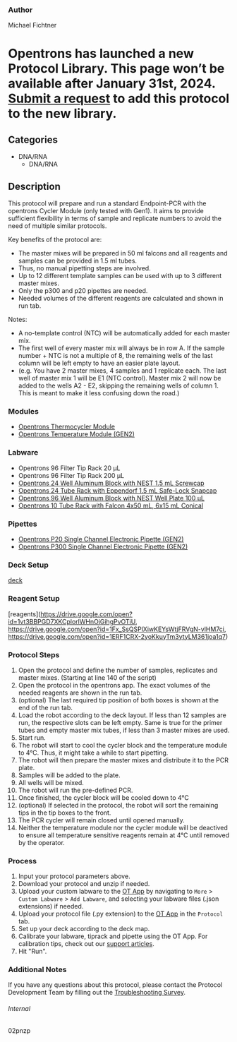 ### Author
Michael Fichtner



# Opentrons has launched a new Protocol Library. This page won’t be available after January 31st, 2024. [Submit a request](https://docs.google.com/forms/d/e/1FAIpQLSdYYp9QCKow4nn0KlCVsMS3HX0eJ0N9O7-erajKvcpT0lWbSg/viewform) to add this protocol to the new library.

## Categories
* DNA/RNA
	* DNA/RNA


## Description
This protocol will prepare and run a standard Endpoint-PCR with the opentrons Cycler Module (only tested with Gen1). It aims to provide sufficient flexibility in terms of sample and replicate numbers to avoid the need of multiple similar protocols.

Key benefits of the protocol are:
* The master mixes will be prepared in 50 ml falcons and all reagents and samples can be provided in 1.5 ml tubes.
* Thus, no manual pipetting steps are involved.
* Up to 12 different template samples can be used with up to 3 different master mixes.
* Only the p300 and p20 pipettes are needed.
* Needed volumes of the different reagents are calculated and shown in run tab.

Notes:
* A no-template control (NTC) will be automatically added for each master mix.
* The first well of every master mix will always be in row A. If the sample number + NTC is not a multiple of 8, the remaining wells of the last column will be left empty to have an easier plate layout.
* (e.g. You have 2 master mixes, 4 samples and 1 replicate each. The last well of master mix 1 will be E1 (NTC control). Master mix 2 will now be added to the wells A2 - E2, skipping the remaining wells of column 1. This is meant to make it less confusing down the road.)


### Modules
* [Opentrons Thermocycler Module](https://shop.opentrons.com/thermocycler-module-1/)
* [Opentrons Temperature Module (GEN2)](https://shop.opentrons.com/temperature-module-gen2/)


### Labware
* Opentrons 96 Filter Tip Rack 20 µL
* Opentrons 96 Filter Tip Rack 200 µL
* [Opentrons 24 Well Aluminum Block with NEST 1.5 mL Screwcap](https://shop.opentrons.com/collections/opentrons-tips/products/tube-rack-set-1)
* [Opentrons 24 Tube Rack with Eppendorf 1.5 mL Safe-Lock Snapcap](https://shop.opentrons.com/collections/opentrons-tips/products/tube-rack-set-1)
* [Opentrons 96 Well Aluminum Block with NEST Well Plate 100 µL](https://shop.opentrons.com/collections/hardware-modules/products/aluminum-block-set)
* [Opentrons 10 Tube Rack with Falcon 4x50 mL, 6x15 mL Conical](https://shop.opentrons.com/collections/opentrons-tips/products/tube-rack-set-1)


### Pipettes
* [Opentrons P20 Single Channel Electronic Pipette (GEN2)](https://shop.opentrons.com/single-channel-electronic-pipette-p20/)
* [Opentrons P300 Single Channel Electronic Pipette (GEN2)](https://shop.opentrons.com/single-channel-electronic-pipette-p20/)


### Deck Setup
[deck](https://drive.google.com/open?id=1E1W92HHveoQJEblfzXOynKiVUMofAmA0)


### Reagent Setup
[reagents](https://drive.google.com/open?id=1vt3BBPGD7XKCplorlWHnOjGihgPvOTiU, https://drive.google.com/open?id=1Fx_SsQSPlXiwKEYsWtjFRVgN-vlHM7ci, https://drive.google.com/open?id=1ERF1CRX-2yoKkuyTm3ytyLM361joa1q7)


### Protocol Steps
1. Open the protocol and define the number of samples, replicates and master mixes. (Starting at line 140 of the script)
2. Open the protocol in the opentrons app. The exact volumes of the needed reagents are shown in the run tab.
3. (optional) The last required tip position of both boxes is shown at the end of the run tab.
4. Load the robot according to the deck layout. If less than 12 samples are run, the respective slots can be left empty. Same is true for the primer tubes and empty master mix tubes, if less than 3 master mixes are used.
5. Start run.
6. The robot will start to cool the cycler block and the temperature module to 4°C. Thus, it might take a while to start pipetting.
7. The robot will then prepare the master mixes and distribute it to the PCR plate.
8. Samples will be added to the plate.
9. All wells will be mixed.
10. The robot will run the pre-defined PCR.
11. Once finished, the cycler block will be cooled down to 4°C
12. (optional) If selected in the protocol, the robot will sort the remaining tips in the tip boxes to the front.
13. The PCR cycler will remain closed until opened manually.
14. Neither the temperature module nor the cycler module will be deactived to ensure all temperature sensitive reagents remain at 4°C until removed by the operator.



### Process
1. Input your protocol parameters above.
2. Download your protocol and unzip if needed.
3. Upload your custom labware to the [OT App](https://opentrons.com/ot-app) by navigating to `More` > `Custom Labware` > `Add Labware`, and selecting your labware files (.json extensions) if needed.
4. Upload your protocol file (.py extension) to the [OT App](https://opentrons.com/ot-app) in the `Protocol` tab.
5. Set up your deck according to the deck map.
6. Calibrate your labware, tiprack and pipette using the OT App. For calibration tips, check out our [support articles](https://support.opentrons.com/en/collections/1559720-guide-for-getting-started-with-the-ot-2).
7. Hit "Run".


### Additional Notes
If you have any questions about this protocol, please contact the Protocol Development Team by filling out the [Troubleshooting Survey](https://protocol-troubleshooting.paperform.co/).


###### Internal
02pnzp
